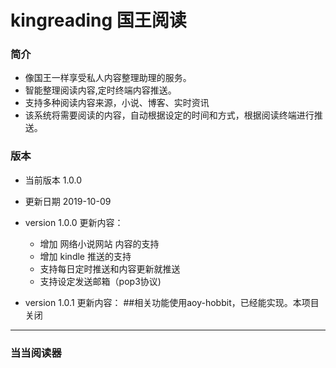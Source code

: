 # kingreading 国王阅读
### 简介
* 像国王一样享受私人内容整理助理的服务。
* 智能整理阅读内容,定时终端内容推送。
* 支持多种阅读内容来源，小说、博客、实时资讯
* 该系统将需要阅读的内容，自动根据设定的时间和方式，根据阅读终端进行推送。

### 版本
* 当前版本 1.0.0
* 更新日期 2019-10-09
* version 1.0.0 更新内容：
  * 增加 网络小说网站 内容的支持
  * 增加 kindle 推送的支持
  * 支持每日定时推送和内容更新就推送
  * 支持设定发送邮箱（pop3协议)
  
* version 1.0.1 更新内容：
##相关功能使用aoy-hobbit，已经能实现。本项目关闭
          
---




### 当当阅读器


